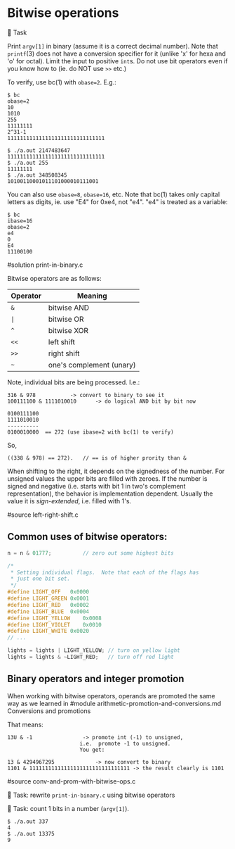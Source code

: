 # Bitwise operations

:wrench: Task

Print `argv[1]` in binary (assume it is a correct decimal number).  Note that
`printf`(3) does not have a conversion specifier for it (unlike 'x' for hexa and
'o' for octal).  Limit the input to positive `int`s.  Do not use bit operators
even if you know how to (ie. do NOT use `>>` etc.)

To verify, use bc(1) with `obase=2`.  E.g.:

```
$ bc
obase=2
10
1010
255
11111111
2^31-1
1111111111111111111111111111111

$ ./a.out 2147483647
1111111111111111111111111111111
$ ./a.out 255
11111111
$ ./a.out 348508345
10100110001011101000010111001
```

You can also use `obase=8`, `obase=16`, etc.  Note that bc(1) takes only capital
letters as digits, ie. use "E4" for 0xe4, not "e4".  "e4" is treated as a
variable:

```
$ bc
ibase=16
obase=2
e4
0
E4
11100100
```

#solution print-in-binary.c

Bitwise operators are as follows:

Operator | Meaning
--- | ---
`&`	| bitwise AND
`\|`	| bitwise OR
`^`	| bitwise XOR
`<<`	| left shift
`>>`	| right shift
`~`	| one's complement (unary)

Note, individual bits are being processed.  I.e.:

```
316 & 978			-> convert to binary to see it
100111100 & 1111010010		-> do logical AND bit by bit now

0100111100
1111010010
----------
0100010000	== 272 (use ibase=2 with bc(1) to verify)
```

So,

```
((338 & 978) == 272).	// == is of higher prority than &
```

When shifting to the right, it depends on the signedness of the number.
For unsigned values the upper bits are filled with zeroes.
If the number is signed and negative (i.e. starts with bit 1 in two's complement
representation), the behavior is implementation dependent.
Usually the value it is _sign-extended_, i.e. filled with 1's.

#source left-right-shift.c

## Common uses of bitwise operators:

```C
n = n & 01777;			// zero out some highest bits

/*
 * Setting individual flags.  Note that each of the flags has
 * just one bit set.
 */
#define	LIGHT_OFF	0x0000
#define	LIGHT_GREEN	0x0001
#define	LIGHT_RED	0x0002
#define	LIGHT_BLUE	0x0004
#define	LIGHT_YELLOW	0x0008
#define	LIGHT_VIOLET	0x0010
#define	LIGHT_WHITE	0x0020
// ...

lights = lights | LIGHT_YELLOW;	// turn on yellow light
lights = lights & ~LIGHT_RED;	// turn off red light
```

## Binary operators and integer promotion

When working with bitwise operators, operands are promoted the same way
as we learned in
#module arithmetic-promotion-and-conversions.md Conversions and promotions

That means:

```
13U & -1				-> promote int (-1) to unsigned,
					   i.e.  promote -1 to unsigned.
					   You get:

13 & 4294967295				-> now convert to binary
1101 & 11111111111111111111111111111111	-> the result clearly is 1101
```

#source conv-and-prom-with-bitwise-ops.c

:wrench: Task: rewrite `print-in-binary.c` using bitwise operators

:wrench: Task: count 1 bits in a number (`argv[1]`).

```
$ ./a.out 337
4
$ ./a.out 13375
9
```
